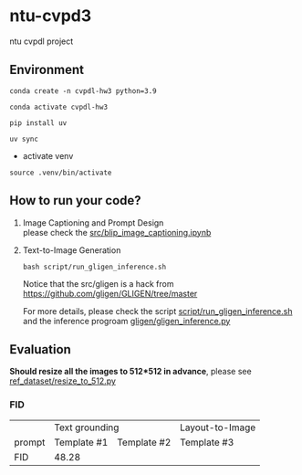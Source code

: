 # ntu-cvpd3
ntu cvpdl project

## Environment

```sh=
conda create -n cvpdl-hw3 python=3.9
```
```sh=
conda activate cvpdl-hw3
```
```sh=
pip install uv
```
```sh=
uv sync
```
- activate venv
```sh=
source .venv/bin/activate
```

## How to run your code?
1. Image Captioning and Prompt Design  
    please check the [src/blip_image_captioning.ipynb](src/blip_image_captioning.ipynb)
2. Text-to-Image Generation
    ```=sh
    bash script/run_gligen_inference.sh
    ```
    Notice that the src/gligen is a hack from https://github.com/gligen/GLIGEN/tree/master

    For more details, please check the script [script/run_gligen_inference.sh](script/run_gligen_inference.sh) and the inference progroam [gligen/gligen_inference.py](gligen/gligen_inference.py)

## Evaluation
**Should resize all the images to 512*512 in advance**, please see [ref_dataset/resize_to_512.py](ref_dataset/resize_to_512.py)

### FID

<table>
    <tr>
        <td>   </td>
        <td colspan="2"> Text grounding </td>
        <td> Layout-to-Image </td>
    </tr>
    <tr>
        <td> prompt </td>
        <td> Template #1 </td>
        <td> Template #2 </td>
        <td> Template #3 </td>
    </tr>
    <tr>
        <td> FID </td>
        <td> 48.28 </td>
        <td>  </td>
        <td>  </td>
    </tr>
</table>